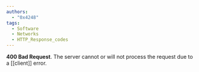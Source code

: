 ```yaml
---
authors: 
  - "0x4248"
tags:
  - Software
  - Networks
  - HTTP_Response_codes
---
```

**400 Bad Request**. The server cannot or will not process the request due to a [[client]] error.